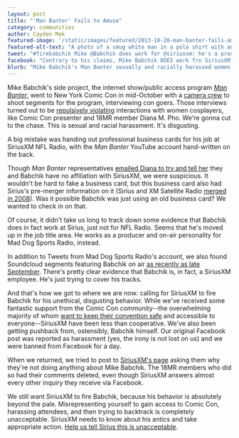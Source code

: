 ```yaml
---
layout: post
title: "'Man Banter' Fails to Amuse"
category: communities
author: Cayden Mak
featured-image: '/static/images/featured/2013-10-20-man-banter-fails-amuse.png'
featured-alt-text: "A photo of a smug white man in a polo shirt with an overlay that reads, 'I want to buy an umbrella that comes with an Asian girl.' - Mke Babchik, SiriusXM Producer"
tweet: "#firebabchik Mike @Babchik does work for @siriusxm: he's a producer at @maddogsports. More:"
facebook: "Contrary to his claims, Mike Babchik DOES work fro SiriusXM: he's a producer at Mad Dog Sports."
blurb: "Mike Babchik's Man Banter sexually and racially harassed women at New York Comic Con. The kicker? He handed out his professional business card."
---
```


Mike Babchik's side project, the internet show/public access program _[Man Banter](http://www.youtube.com/manbanter)_, went to New York Comic Con in mid-October with a [camera crew](https://www.facebook.com/newfacemediaprod/posts/643382372360717) to shoot segments for the program, interviewing con goers. Those interviews turned out to be [repulsively violating](http://writersyndrome.tumblr.com/post/63912518764/warning-film-crew-creepers-at-new-york-comic-con) interactions with women cosplayers, like Comic Con presenter and 18MR member Diana M. Pho. We're gonna cut to the chase. This is sexual and racial harassment. It's disgusting.

A big mistake was handing out professional business cards for his job at SiriusXM NFL Radio, with the _Man Banter_ YouTube account hand-written on the back.

Though _Man Banter_ representatives [emailed Diana to try and tell her](http://writersyndrome.tumblr.com/post/64147808740/man-banter-harassment-update-2-man-banter) they and Babchik have no affiliation with SiriusXM, we were suspicious. It wouldn't be hard to fake a business card, but this business card also had Sirius's pre-merger information on it (Sirius and XM Satellite Radio [merged in 2008](http://www.businessweek.com/stories/2008-07-25/the-fcc-approves-the-xm-sirius-mergerbusinessweek-business-news-stock-market-and-financial-advice)). Was it possible Babchik was just using an old business card? We wanted to check in on that.

Of course, it didn't take us long to track down some evidence that Babchik does in fact work at Sirius, just not for NFL Radio. Seems that he's moved up in the job title area. He works as a producer and on-air personality for Mad Dog Sports Radio, instead.

In addition to Tweets from Mad Dog Sports Radio's account, we also found Soundcloud segments featuring Babchik on air [as recently as late September](https://soundcloud.com/siriusxmsports/evan-phillips-in-the-2). There's pretty clear evidence that Babchik is, in fact, a SiriusXM employee. He's just trying to cover his tracks.

And that's how we got to where we are now: calling for SiriusXM to fire Babchik for his unethical, disgusting behavior. While we've received some fantastic support from the Comic Con community--the overwhelming majority of whom [want to keep their convention safe](http://writersyndrome.tumblr.com/post/64023600426/writersyndrome-mariamagica-eschergirls) and accessible to everyone--SiriusXM have been less than cooperative. We've also been getting pushback from, ostensibly, Babchik himself. Our original Facebook post was reported as harassment (yes, the irony is not lost on us) and we were banned from Facebook for a day.

When we returned, we tried to post to [SiriusXM's page](https://www.facebook.com/siriusxm) asking them why they're not doing anything about Mike Babchik. The 18MR members who did so had their comments deleted, even though SiriusXM answers almost every other inquiry they receive via Facebook.

We still want SiriusXM to fire Babchik, because his behavior is absolutely beyond the pale. Misrepresenting yourself to gain access to Comic Con, harassing attendees, and then trying to backtrack is completely unacceptable. SiriusXM needs to know about his antics and take appropriate action. [Help us tell Sirius this is unacceptable](http://bit.ly/babchik).